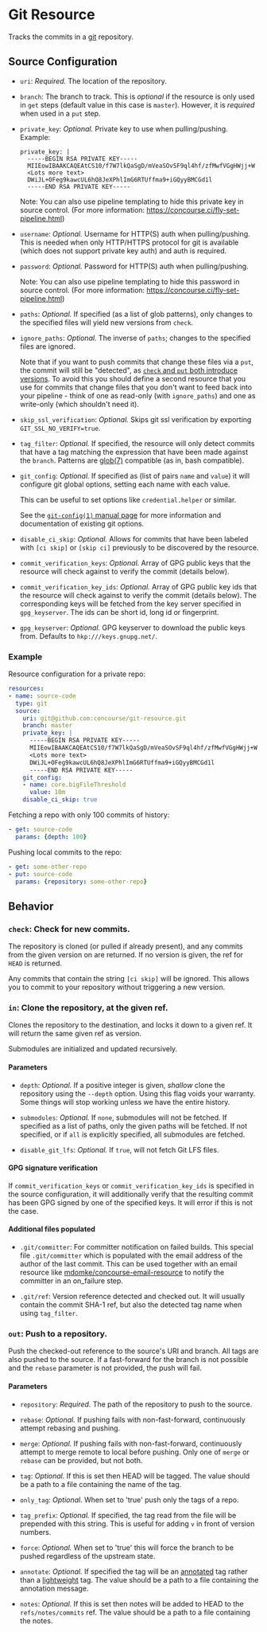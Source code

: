 # Git Resource

Tracks the commits in a [git](http://git-scm.com/) repository.


## Source Configuration

* `uri`: *Required.* The location of the repository.

* `branch`: The branch to track. This is *optional* if the resource is
   only used in `get` steps (default value in this case is `master`).
   However, it is *required* when used in a `put` step.

* `private_key`: *Optional.* Private key to use when pulling/pushing.
    Example:
    ```
    private_key: |
      -----BEGIN RSA PRIVATE KEY-----
      MIIEowIBAAKCAQEAtCS10/f7W7lkQaSgD/mVeaSOvSF9ql4hf/zfMwfVGgHWjj+W
      <Lots more text>
      DWiJL+OFeg9kawcUL6hQ8JeXPhlImG6RTUffma9+iGQyyBMCGd1l
      -----END RSA PRIVATE KEY-----
    ```
    Note: You can also use pipeline templating to hide this private key in source control. (For more information: https://concourse.ci/fly-set-pipeline.html)

* `username`: *Optional.* Username for HTTP(S) auth when pulling/pushing.
  This is needed when only HTTP/HTTPS protocol for git is available (which does not support private key auth)
  and auth is required.

* `password`: *Optional.* Password for HTTP(S) auth when pulling/pushing.

   Note: You can also use pipeline templating to hide this password in source control. (For more information: https://concourse.ci/fly-set-pipeline.html)

* `paths`: *Optional.* If specified (as a list of glob patterns), only changes
  to the specified files will yield new versions from `check`.

* `ignore_paths`: *Optional.* The inverse of `paths`; changes to the specified
  files are ignored.

  Note that if you want to push commits that change these files via a `put`,
  the commit will still be "detected", as [`check` and `put` both introduce
  versions](https://concourse.ci/pipeline-mechanics.html#collecting-versions).
  To avoid this you should define a second resource that you use for commits
  that change files that you don't want to feed back into your pipeline - think
  of one as read-only (with `ignore_paths`) and one as write-only (which
  shouldn't need it).

* `skip_ssl_verification`: *Optional.* Skips git ssl verification by exporting
  `GIT_SSL_NO_VERIFY=true`.

* `tag_filter`: *Optional.* If specified, the resource will only detect commits
  that have a tag matching the expression that have been made against
  the `branch`. Patterns are [glob(7)](http://man7.org/linux/man-pages/man7/glob.7.html)
  compatible (as in, bash compatible).

* `git_config`: *Optional.* If specified as (list of pairs `name` and `value`)
  it will configure git global options, setting each name with each value.

  This can be useful to set options like `credential.helper` or similar.

  See the [`git-config(1)` manual page](https://www.kernel.org/pub/software/scm/git/docs/git-config.html)
  for more information and documentation of existing git options.

* `disable_ci_skip`: *Optional.* Allows for commits that have been labeled with `[ci skip]` or `[skip ci]`
   previously to be discovered by the resource.

* `commit_verification_keys`: *Optional.* Array of GPG public keys that the
  resource will check against to verify the commit (details below).

* `commit_verification_key_ids`: *Optional.* Array of GPG public key ids that
  the resource will check against to verify the commit (details below). The
  corresponding keys will be fetched from the key server specified in
  `gpg_keyserver`. The ids can be short id, long id or fingerprint.

* `gpg_keyserver`: *Optional.* GPG keyserver to download the public keys from.
  Defaults to `hkp:///keys.gnupg.net/`.

### Example

Resource configuration for a private repo:

``` yaml
resources:
- name: source-code
  type: git
  source:
    uri: git@github.com:concourse/git-resource.git
    branch: master
    private_key: |
      -----BEGIN RSA PRIVATE KEY-----
      MIIEowIBAAKCAQEAtCS10/f7W7lkQaSgD/mVeaSOvSF9ql4hf/zfMwfVGgHWjj+W
      <Lots more text>
      DWiJL+OFeg9kawcUL6hQ8JeXPhlImG6RTUffma9+iGQyyBMCGd1l
      -----END RSA PRIVATE KEY-----
    git_config:
    - name: core.bigFileThreshold
      value: 10m
    disable_ci_skip: true
```

Fetching a repo with only 100 commits of history:

``` yaml
- get: source-code
  params: {depth: 100}
```

Pushing local commits to the repo:

``` yaml
- get: some-other-repo
- put: source-code
  params: {repository: some-other-repo}
```

## Behavior

### `check`: Check for new commits.

The repository is cloned (or pulled if already present), and any commits
from the given version on are returned. If no version is given, the ref
for `HEAD` is returned.

Any commits that contain the string `[ci skip]` will be ignored. This
allows you to commit to your repository without triggering a new version.

### `in`: Clone the repository, at the given ref.

Clones the repository to the destination, and locks it down to a given ref.
It will return the same given ref as version.

Submodules are initialized and updated recursively.

#### Parameters

* `depth`: *Optional.* If a positive integer is given, *shallow* clone the
  repository using the `--depth` option. Using this flag voids your warranty.
  Some things will stop working unless we have the entire history.

* `submodules`: *Optional.* If `none`, submodules will not be
  fetched. If specified as a list of paths, only the given paths will be
  fetched. If not specified, or if `all` is explicitly specified, all
  submodules are fetched.

* `disable_git_lfs`: *Optional.* If `true`, will not fetch Git LFS files.

#### GPG signature verification

If `commit_verification_keys` or `commit_verification_key_ids` is specified in
the source configuration, it will additionally verify that the resulting commit
has been GPG signed by one of the specified keys. It will error if this is not
the case.

#### Additional files populated

 * `.git/committer`: For committer notification on failed builds.
   This special file `.git/committer` which is populated with the email address
   of the author of the last commit. This can be used together with  an email
   resource like [mdomke/concourse-email-resource](https://github.com/mdomke/concourse-email-resource)
   to notify the committer in an on_failure step.

 * `.git/ref`: Version reference detected and checked out. It will usually contain
   the commit SHA-1 ref, but also the detected tag name when using `tag_filter`.

### `out`: Push to a repository.

Push the checked-out reference to the source's URI and branch. All tags are
also pushed to the source. If a fast-forward for the branch is not possible
and the `rebase` parameter is not provided, the push will fail.

#### Parameters

* `repository`: *Required.* The path of the repository to push to the source.

* `rebase`: *Optional.* If pushing fails with non-fast-forward, continuously
  attempt rebasing and pushing.

* `merge`: *Optional.* If pushing fails with non-fast-forward, continuously
  attempt to merge remote to local before pushing. Only one of `merge` or
  `rebase` can be provided, but not both.

* `tag`: *Optional.* If this is set then HEAD will be tagged. The value should be
  a path to a file containing the name of the tag.

* `only_tag`: *Optional.* When set to 'true' push only the tags of a repo.

* `tag_prefix`: *Optional.* If specified, the tag read from the file will be
prepended with this string. This is useful for adding `v` in front of
version numbers.

* `force`: *Optional.* When set to 'true' this will force the branch to be
pushed regardless of the upstream state.

* `annotate`: *Optional.* If specified the tag will be an
  [annotated](https://git-scm.com/book/en/v2/Git-Basics-Tagging#Annotated-Tags)
  tag rather than a
  [lightweight](https://git-scm.com/book/en/v2/Git-Basics-Tagging#Lightweight-Tags)
  tag. The value should be a path to a file containing the annotation message.

* `notes`: *Optional.* If this is set then notes will be added to HEAD to the
  `refs/notes/commits` ref. The value should be a path to a file containing the notes.
